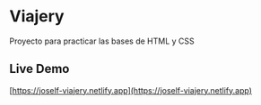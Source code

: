 # Viajery

Proyecto para practicar las bases de HTML y CSS

## Live Demo
[https://joself-viajery.netlify.app](https://joself-viajery.netlify.app)